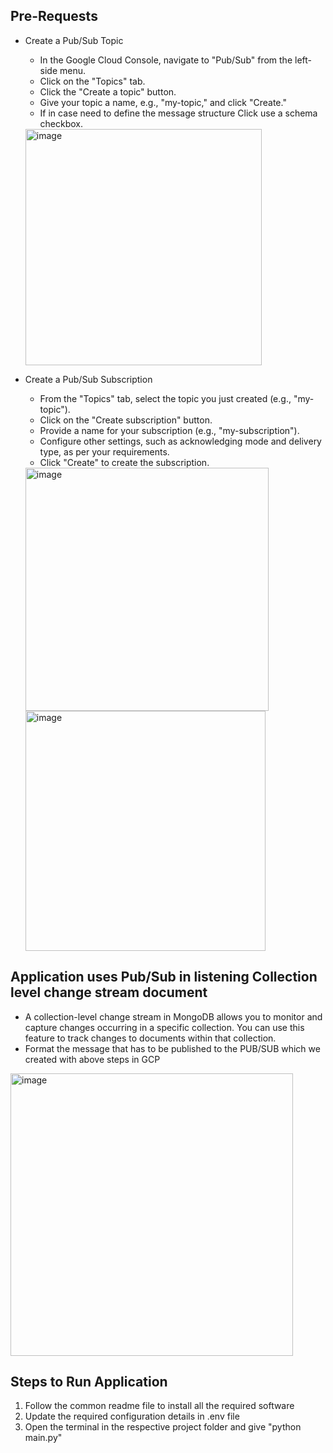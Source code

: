 ## Pre-Requests
- Create a Pub/Sub Topic
  * In the Google Cloud Console, navigate to "Pub/Sub" from the left-side menu.
  * Click on the "Topics" tab.
  * Click the "Create a topic" button.
  * Give your topic a name, e.g., "my-topic," and click "Create."
  * If in case need to define the message structure Click use a schema checkbox.

   <img width="378" alt="image" src="https://github.com/TSowbaranika/BQGCPAtlas/assets/109083730/90228a4e-e735-4b12-a5b7-672c76980c15">

- Create a Pub/Sub Subscription
  * From the "Topics" tab, select the topic you just created (e.g., "my-topic").
  * Click on the "Create subscription" button.
  * Provide a name for your subscription (e.g., "my-subscription").
  * Configure other settings, such as acknowledging mode and delivery type, as per your requirements.
  * Click "Create" to create the subscription.

   <img width="389" alt="image" src="https://github.com/TSowbaranika/BQGCPAtlas/assets/109083730/b56a07f0-a7c3-42a4-8899-518992077e86">

   <img width="384" alt="image" src="https://github.com/TSowbaranika/BQGCPAtlas/assets/109083730/c79f6e03-a421-45cf-9cff-86111c35327b">

## Application uses Pub/Sub in listening Collection level change stream document
- A collection-level change stream in MongoDB allows you to monitor and capture changes occurring in a specific collection. You can use this feature to track changes to documents within that collection.
- Format the message that has to be published to the PUB/SUB which we created with above steps in GCP

 <img width="452" alt="image" src="https://github.com/TSowbaranika/BQGCPAtlas/assets/109083730/04271301-e466-4061-b114-242e2142249d">

## Steps to Run Application
1. Follow the common readme file to install all the required software
2. Update the required configuration details in .env file
3. Open the terminal in the respective project folder and give "python main.py"


